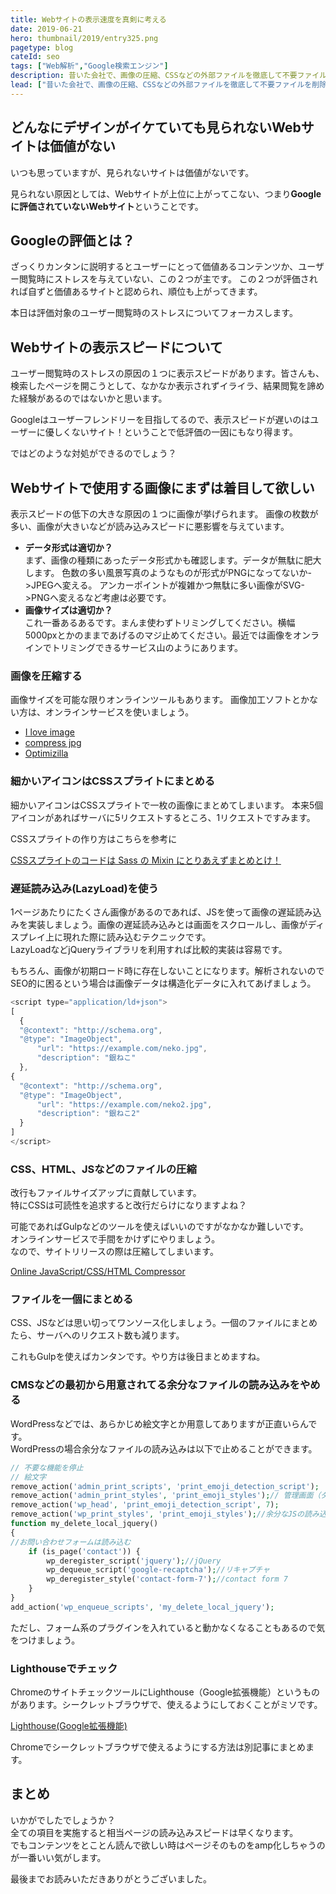 ```yaml
---
title: Webサイトの表示速度を真剣に考える
date: 2019-06-21
hero: thumbnail/2019/entry325.png
pagetype: blog
cateId: seo
tags: ["Web解析","Google検索エンジン"]
description: 昔いた会社で、画像の圧縮、CSSなどの外部ファイルを徹底して不要ファイルを削除して圧縮してさらにワンソース化した結果、50位から20位以内に順位が改善したことがあります。今日はWebサイトの軽量化とスピードについて真剣に考えようと思います。
lead: ["昔いた会社で、画像の圧縮、CSSなどの外部ファイルを徹底して不要ファイルを削除して圧縮してさらにワンソース化した結果、50位から20位以内に順位が改善したことがあります。","今日はWebサイトの軽量化とスピードについて真剣に考えようと思います。"]
---
```

## どんなにデザインがイケていても見られないWebサイトは価値がない
いつも思っていますが、見られないサイトは価値がないです。

見られない原因としては、Webサイトが上位に上がってこない、つまり**Googleに評価されていないWebサイト**ということです。

## Googleの評価とは？
ざっくりカンタンに説明するとユーザーにとって価値あるコンテンツか、ユーザー閲覧時にストレスを与えていない、この２つが主です。
この２つが評価されれば自ずと価値あるサイトと認められ、順位も上がってきます。

本日は評価対象のユーザー閲覧時のストレスについてフォーカスします。

## Webサイトの表示スピードについて
ユーザー閲覧時のストレスの原因の１つに表示スピードがあります。皆さんも、検索したページを開こうとして、なかなか表示されずイライラ、結果閲覧を諦めた経験があるのではないかと思います。

Googleはユーザーフレンドリーを目指してるので、表示スピードが遅いのはユーザーに優しくないサイト！ということで低評価の一因にもなり得ます。

ではどのような対処ができるのでしょう？

## Webサイトで使用する画像にまずは着目して欲しい
表示スピードの低下の大きな原因の１つに画像が挙げられます。
画像の枚数が多い、画像が大きいなどが読み込みスピードに悪影響を与えています。

* **データ形式は適切か？**<br>まず、画像の種類にあったデータ形式かも確認します。データが無駄に肥大します。
色数の多い風景写真のようなものが形式がPNGになってないか->JPEGへ変える。
アンカーポイントが複雑かつ無駄に多い画像がSVG->PNGへ変えるなど考慮は必要です。
* **画像サイズは適切か？**<br>これ一番あるあるです。まんま使わずトリミングしてください。横幅5000pxとかのままであげるのマジ止めてください。最近では画像をオンラインでトリミングできるサービス山のようにあります。

### 画像を圧縮する
画像サイズを可能な限りオンラインツールもあります。
画像加工ソフトとかない方は、オンラインサービスを使いましょう。

* [I love image](https://www.iloveimg.com/ja/compress-image)
* [compress jpg](https://compressjpeg.com/ja/)
* [Optimizilla](https://imagecompressor.com/ja/)

### 細かいアイコンはCSSスプライトにまとめる
細かいアイコンはCSSスプライトで一枚の画像にまとめてしまいます。
本来5個アイコンがあればサーバに5リクエストするところ、1リクエストですみます。

CSSスプライトの作り方はこちらを参考に

[CSSスプライトのコードは Sass の Mixin にとりあえずまとめとけ！](https://ginneko-atelier.com/blogs/entory291)
### 遅延読み込み(LazyLoad)を使う
1ページあたりにたくさん画像があるのであれば、JSを使って画像の遅延読み込みを実装しましょう。画像の遅延読み込みとは画面をスクロールし、画像がディスプレイ上に現れた際に読み込むテクニックです。<br>
LazyLoadなどjQueryライブラリを利用すれば比較的実装は容易です。

もちろん、画像が初期ロード時に存在しないことになります。解析されないのでSEO的に困るという場合は画像データは構造化データに入れてあげましょう。

```js
<script type="application/ld+json">
[
  {
  "@context": "http://schema.org",
  "@type": "ImageObject",
      "url": "https://example.com/neko.jpg",
      "description": "銀ねこ"
  },
{
  "@context": "http://schema.org",
  "@type": "ImageObject",
      "url": "https://example.com/neko2.jpg",
      "description": "銀ねこ2"
  }
]
</script>

```
### CSS、HTML、JSなどのファイルの圧縮
改行もファイルサイズアップに貢献しています。<br>
特にCSSは可読性を追求すると改行だらけになりますよね？<br>

可能であればGulpなどのツールを使えばいいのですがなかなか難しいです。<br>
オンラインサービスで手間をかけずにやりましょう。<br>
なので、サイトリリースの際は圧縮してしまいます。

[Online JavaScript/CSS/HTML Compressor](http://refresh-sf.com/)

### ファイルを一個にまとめる
CSS、JSなどは思い切ってワンソース化しましょう。一個のファイルにまとめたら、サーバへのリクエスト数も減ります。

これもGulpを使えばカンタンです。やり方は後日まとめますね。

### CMSなどの最初から用意されてる余分なファイルの読み込みをやめる
WordPressなどでは、あらかじめ絵文字とか用意してありますが正直いらんです。<br>
WordPressの場合余分なファイルの読み込みは以下で止めることができます。

```php
// 不要な機能を停止
// 絵文字
remove_action('admin_print_scripts', 'print_emoji_detection_script');
remove_action('admin_print_styles', 'print_emoji_styles');// 管理画面（ダッシュボード）での絵文字
remove_action('wp_head', 'print_emoji_detection_script', 7);
remove_action('wp_print_styles', 'print_emoji_styles');//余分なJSの読み込みを読み込まない
function my_delete_local_jquery()
{
//お問い合わせフォームは読み込む
    if (is_page('contact')) {
        wp_deregister_script('jquery');//jQuery
        wp_dequeue_script('google-recaptcha');//リキャプチャ
        wp_deregister_style('contact-form-7');//contact form 7
    }
}
add_action('wp_enqueue_scripts', 'my_delete_local_jquery');
```

ただし、フォーム系のプラグインを入れていると動かなくなることもあるので気をつけましょう。

### Lighthouseでチェック
ChromeのサイトチェックツールにLighthouse（Google拡張機能）というものがあります。シークレットブラウザで、使えるようにしておくことがミソです。

[Lighthouse(Google拡張機能)](https://chrome.google.com/webstore/detail/lighthouse/blipmdconlkpinefehnmjammfjpmpbjk?hl=ja)

Chromeでシークレットブラウザで使えるようにする方法は別記事にまとめます。

## まとめ
いかがでしたでしょうか？<br>
全ての項目を実施すると相当ページの読み込みスピードは早くなります。<br>
でもコンテンツをとことん読んで欲しい時はページそのものをamp化しちゃうのが一番いい気がします。

最後までお読みいただきありがとうございました。
